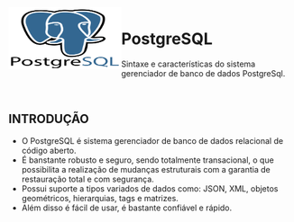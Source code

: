 <div style="display:inline_block">
    <img align="left" height="110" width="200" alt="PostgreSQL" src="https://raw.githubusercontent.com/devicons/devicon/master/icons/postgresql/postgresql-original-wordmark.svg">
</div>

# PostgreSQL
Sintaxe e características do sistema gerenciador de banco de dados PostgreSql.

<br>

## INTRODUÇÃO
* O PostgreSQL é sistema gerenciador de banco de dados relacional de código aberto.
* É banstante robusto e seguro, sendo totalmente transacional, o que possibilita a realização de mudanças estruturais com a garantia de restauração total e com segurança.
* Possui suporte a tipos variados de dados como: JSON, XML, objetos geométricos, hierarquias, tags e matrizes.
* Além disso é fácil de usar, é bastante confiável e rápido.